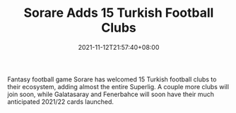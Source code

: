 ﻿---
title: "Sorare Adds 15 Turkish Football Clubs"
date: 2021-11-12T21:57:40+08:00
lastmod: 2021-11-12T16:45:40+08:00
draft: false
authors: ["Spencer"]
description: "Fantasy football game Sorare has welcomed 15 Turkish football clubs to their ecosystem, adding almost the entire Superlig. A couple more clubs will join soon, while Galatasaray and Fenerbahce will soon have their much anticipated 2021/22 cards launched."
featuredImage: "sorare-adds-15-turkish-football-clubs.png"
tags: ["Virtual World","Play to Earn"]
categories: ["news"]
news: ["Virtual World"]
weight: 
lightgallery: true
pinned: false
recommend: false
recommend1: false
---

Fantasy football game Sorare has welcomed 15 Turkish football clubs to their ecosystem, adding almost the entire Superlig. A couple more clubs will join soon, while Galatasaray and Fenerbahce will soon have their much anticipated 2021/22 cards launched.

<!--more-->

